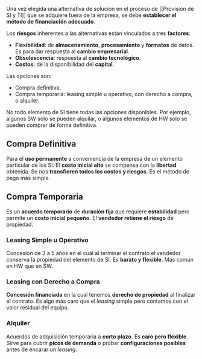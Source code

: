 Una vez elegida una alternativa de solución en el proceso de [[Provisión de SI y TI]] que se adquiere fuera de la empresa, se debe **establecer el método de financiación adecuado**.

Los **riesgos** inherentes a las alternativas están vinculados a tres **factores**:

- **Flexibilidad**: de **almacenamiento**, **procesamiento** y **formatos** de datos. Es para dar respuesta al **cambio empresarial**.
- **Obsolescencia**: respuesta al **cambio tecnológico**.
- **Costos**: de la disponibilidad del **capital**.

Las opciones son:

- Compra definitiva.
- Compra temporaria: leasing simple u operativo, con derecho a compra, o alquiler.

No todo elemento de SI tiene todas las opciones disponibles. Por ejemplo, algunos SW solo se pueden alquilar, o algunos elementos de HW solo se pueden comprar de forma definitiva.

## Compra Definitiva

Para el **uso permanente** a conveniencia de la empresa de un elemento particular de los SI. El **costo inicial alto** se compensa con la **libertad** obtenida. Se nos **transfieren todos los costos y riesgos**. Es el método de pago más simple.

## Compra Temporaria

Es un **acuerdo temporario** de **duración fija** que requiere **estabilidad** pero permite un **costo inicial pequeño**. El **vendedor retiene el riesgo** de propiedad.

### Leasing Simple u Operativo

Concesión de 3 a 5 años en el cual al terminar el contrato el vendedor conserva la propiedad del elemento de SI. Es **barato y flexible**. Más común en HW que en SW.

### Leasing con Derecho a Compra

**Concesión financiada** en la cual tenemos **derecho de propiedad** al finalizar el contrato. Es algo más caro que el _leasing_ simple pero contamos con el valor residual del equipo.

### Alquiler

Acuerdos de adquisición temporaria a **corto plazo**. Es **caro pero flexible**. Sirve para cubrir **picos de demanda** o probar **configuraciones posibles** antes de encarar un _leasing_.
